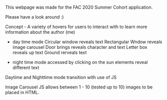 This webpage was made for the FAC 2020 Summer Cohort application.

Please have a look around :)

Concept - A variety of hovers for users to interact with to learn more information about the author (me)

- day time mode
    Circular window reveals text
    Rectangular Wndow reveals image carousel
    Door brings reveals character and text
    Letter box reveals up text
    Ground rerveals text

- night time mode accessed by clicking on the sun
    elements reveal different text
    
Daytime and Nighttime mode transition with use of JS

Image Carousel JS allows between 1 - 10 (tested up to 10) images to be placed in HTML.

